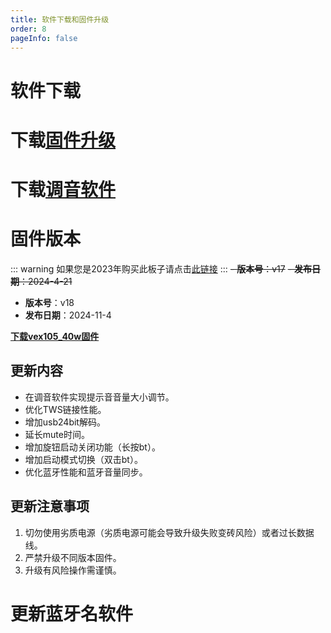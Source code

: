 ```yaml
---
title: 软件下载和固件升级
order: 8
pageInfo: false
---
```

# 软件下载
# 下载[固件升级](https://likeyou156156.online:9000/lky/tools/MV_Assisant_Tools_2021_V3.0.9T(2023.05.29).exe)
# 下载[调音软件](https://likeyou156156.online:9000/lky/tools/ACPWorkbench_24bit.exe)

# 固件版本
::: warning
如果您是2023年购买此板子请点击[此链接](/firmware/)
:::
~~- **版本号**：v17~~ 
~~- **发布日期**：2024-4-21~~
 - **版本号**：v18
- **发布日期**：2024-11-4

**[下载vex105_40w固件](https://likeyou156156.online:9000/lky/VEX/VEX105_40W/bin/VEX105_40W-2024-11-8.mva)**

## 更新内容 
- 在调音软件实现提示音音量大小调节。
- 优化TWS链接性能。
- 增加usb24bit解码。
- 延长mute时间。
- 增加旋钮启动关闭功能（长按bt）。
- 增加启动模式切换（双击bt）。
- 优化蓝牙性能和蓝牙音量同步。

## 更新注意事项
1. 切勿使用劣质电源（劣质电源可能会导致升级失败变砖风险）或者过长数据线。
2. 严禁升级不同版本固件。
3. 升级有风险操作需谨慎。

# 更新蓝牙名软件